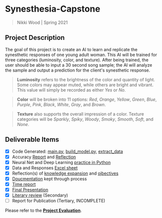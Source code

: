 # Synesthesia-Capstone
> Nikki Wood | Spring 2021

## Project Description

The goal of this project is to create an AI to learn and replicate the synesthetic responses of one young adult woman. 
This AI will be trained for three categories (luminosity, color, and texture). After being trained, the user should be able to input a 30 second song sample; 
the AI will analyze the sample and output a prediction for the client's synesthetic response.

> **Luminosity** refers to the brightness of the color and quantity of light. Some colors may appear muted, while others are bright and vibrant. This value will simply be recorded as either *Yes* or *No*.

> **Color** will be broken into 11 options: *Red*, *Orange*, *Yellow*, *Green*, *Blue*, *Purple*, *Pink*, *Black*, *White*, *Gray*, and *Brown*. 

> **Texture** also supports the overall impression of a color. Texture categories will be *Sparkly*, *Spiky*, *Woody*, *Smoky*, *Smooth*, *Soft*, and *None*.

## Deliverable Items
  - [x] Code Generated: [main.py](../src/__main__.py),  [build_model.py](../src/build_model.py), [extract_data](../src/extract_data.py)
  - [x] Accuracy [Report](https://drive.google.com/file/d/1zSFwNzc7aQ2I8wNxLzGFGn--V7_go92y/view?usp=sharing) and [Reflection](6.%20Accuracy%20Reflection.md)
  - [x] Neural Net and Deep Learning [practice in Python](https://github.com/woodenikki/SynesthesIA/tree/main/practice)
  - [x] Data and Responses [Excel sheet](https://docs.google.com/spreadsheets/d/1HJfHXcbVR-pNbT7ZG6pJSjnzLiJLgVJDMIFB4BtXrLc/edit?usp=sharing)
  - [x] Reflection(s) of [knowledge expansion](9.%20Project%20Evaluation.md#reflect-on-the-expansion-of-my-knowledge-and-comprehension-of-ai-deep-learning-and-neural-nets) and [ojbectives](9.%20Project%20Evaluation.md#objective-reflections)
  - [x] [Doucmentation](https://github.com/woodenikki/SynesthesIA/tree/main/Documentation) kept through process
  - [x] [Time report](8.%20Time%20Report.md)
  - [x] [Final Presentation](https://docs.google.com/presentation/d/1K_DkJ5v7R2aWCPY0kKZC4Zgahlbz9XpY1vBRZODq0hk/edit?usp=sharing)
  - [x] [Literary review](https://docs.google.com/document/d/1UWc7Ig1uaU3RLGmGximw67Pj6JJ1DHLD26NWGjQ-WpA/edit?usp=sharing) (Secondary)
  - [ ] Report for Publication (Tertiary, INCOMPLETE)

Please refer to the [**Project Evaluation**](Documentation/9.%20Project%20Evaluation.md).
